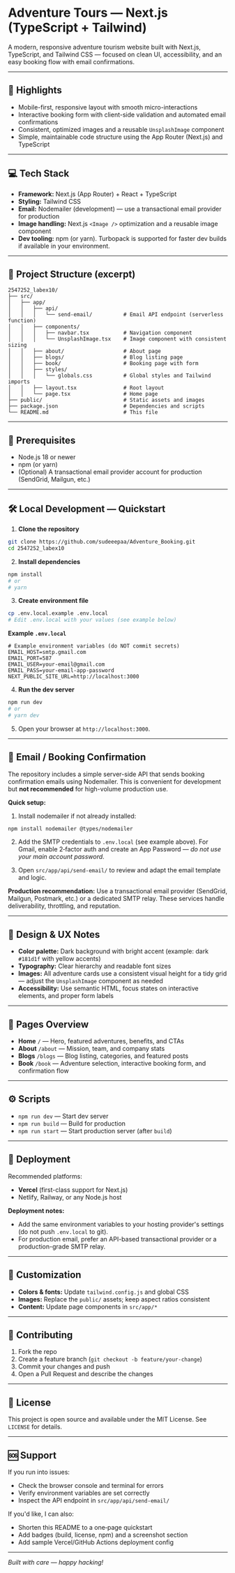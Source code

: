 # Adventure Tours — Next.js (TypeScript + Tailwind)

A modern, responsive adventure tourism website built with Next.js, TypeScript, and Tailwind CSS — focused on clean UI, accessibility, and an easy booking flow with email confirmations.

---

## 🚀 Highlights

* Mobile-first, responsive layout with smooth micro-interactions
* Interactive booking form with client-side validation and automated email confirmations
* Consistent, optimized images and a reusable `UnsplashImage` component
* Simple, maintainable code structure using the App Router (Next.js) and TypeScript

---

## 💻 Tech Stack

* **Framework:** Next.js (App Router) + React + TypeScript
* **Styling:** Tailwind CSS
* **Email:** Nodemailer (development) — use a transactional email provider for production
* **Image handling:** Next.js `<Image />` optimization and a reusable image component
* **Dev tooling:** npm (or yarn). Turbopack is supported for faster dev builds if available in your environment.

---

## 📁 Project Structure (excerpt)

```
2547252_labex10/
├── src/
│   ├── app/
│   │   ├── api/
│   │   │   └── send-email/          # Email API endpoint (serverless function)
│   │   ├── components/
│   │   │   ├── navbar.tsx           # Navigation component
│   │   │   └── UnsplashImage.tsx    # Image component with consistent sizing
│   │   ├── about/                   # About page
│   │   ├── blogs/                   # Blog listing page
│   │   ├── book/                    # Booking page with form
│   │   ├── styles/
│   │   │   └── globals.css          # Global styles and Tailwind imports
│   │   ├── layout.tsx               # Root layout
│   │   └── page.tsx                 # Home page
├── public/                          # Static assets and images
├── package.json                     # Dependencies and scripts
└── README.md                        # This file
```

---

## 🔧 Prerequisites

* Node.js 18 or newer
* npm (or yarn)
* (Optional) A transactional email provider account for production (SendGrid, Mailgun, etc.)

---

## 🛠️ Local Development — Quickstart

1. **Clone the repository**

```bash
git clone https://github.com/sudeeepaa/Adventure_Booking.git
cd 2547252_labex10
```

2. **Install dependencies**

```bash
npm install
# or
# yarn
```

3. **Create environment file**

```bash
cp .env.local.example .env.local
# Edit .env.local with your values (see example below)
```

**Example `.env.local`**

```env
# Example environment variables (do NOT commit secrets)
EMAIL_HOST=smtp.gmail.com
EMAIL_PORT=587
EMAIL_USER=your-email@gmail.com
EMAIL_PASS=your-email-app-password
NEXT_PUBLIC_SITE_URL=http://localhost:3000
```

4. **Run the dev server**

```bash
npm run dev
# or
# yarn dev
```

5. Open your browser at `http://localhost:3000`.

---

## 📧 Email / Booking Confirmation

The repository includes a simple server-side API that sends booking confirmation emails using Nodemailer. This is convenient for development but **not recommended** for high-volume production use.

**Quick setup:**

1. Install nodemailer if not already installed:

```bash
npm install nodemailer @types/nodemailer
```

2. Add the SMTP credentials to `.env.local` (see example above). For Gmail, enable 2‑factor auth and create an App Password — *do not use your main account password*.

3. Open `src/app/api/send-email/` to review and adapt the email template and logic.

**Production recommendation:**
Use a transactional email provider (SendGrid, Mailgun, Postmark, etc.) or a dedicated SMTP relay. These services handle deliverability, throttling, and reputation.

---

## 🎨 Design & UX Notes

* **Color palette:** Dark background with bright accent (example: dark `#181d1f` with yellow accents)
* **Typography:** Clear hierarchy and readable font sizes
* **Images:** All adventure cards use a consistent visual height for a tidy grid — adjust the `UnsplashImage` component as needed
* **Accessibility:** Use semantic HTML, focus states on interactive elements, and proper form labels

---

## 📄 Pages Overview

* **Home** `/` — Hero, featured adventures, benefits, and CTAs
* **About** `/about` — Mission, team, and company stats
* **Blogs** `/blogs` — Blog listing, categories, and featured posts
* **Book** `/book` — Adventure selection, interactive booking form, and confirmation flow

---

## ⚙️ Scripts

* `npm run dev` — Start dev server
* `npm run build` — Build for production
* `npm run start` — Start production server (after `build`)

---

## 🚀 Deployment

Recommended platforms:

* **Vercel** (first-class support for Next.js)
* Netlify, Railway, or any Node.js host

**Deployment notes:**

* Add the same environment variables to your hosting provider's settings (do not push `.env.local` to git).
* For production email, prefer an API-based transactional provider or a production-grade SMTP relay.

---

## 🔧 Customization

* **Colors & fonts:** Update `tailwind.config.js` and global CSS
* **Images:** Replace the `public/` assets; keep aspect ratios consistent
* **Content:** Update page components in `src/app/*`

---

## 🤝 Contributing

1. Fork the repo
2. Create a feature branch (`git checkout -b feature/your-change`)
3. Commit your changes and push
4. Open a Pull Request and describe the changes

---

## 📄 License

This project is open source and available under the MIT License. See `LICENSE` for details.

---

## 🆘 Support

If you run into issues:

* Check the browser console and terminal for errors
* Verify environment variables are set correctly
* Inspect the API endpoint in `src/app/api/send-email/`

If you'd like, I can also:

* Shorten this README to a one‑page quickstart
* Add badges (build, license, npm) and a screenshot section
* Add sample Vercel/GitHub Actions deployment config

---

*Built with care — happy hacking!*
